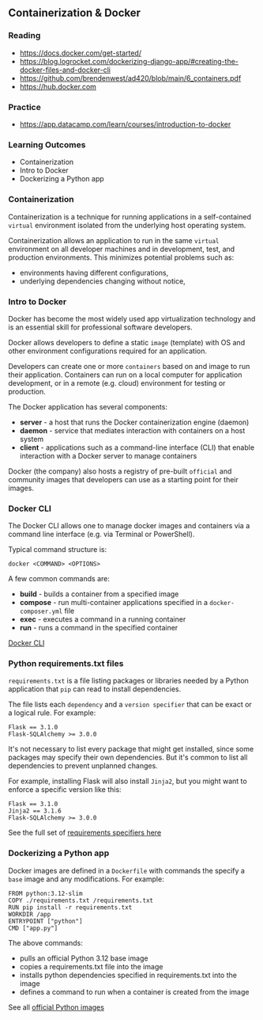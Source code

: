 ## Containerization & Docker

### Reading

- https://docs.docker.com/get-started/
- https://blog.logrocket.com/dockerizing-django-app/#creating-the-docker-files-and-docker-cli
- https://github.com/brendenwest/ad420/blob/main/6_containers.pdf
- https://hub.docker.com

### Practice 
- https://app.datacamp.com/learn/courses/introduction-to-docker

### Learning Outcomes

- Containerization
- Intro to Docker
- Dockerizing a Python app

### Containerization

Containerization is a technique for running applications in a self-contained `virtual` environment isolated from the underlying host operating system. 

Containerization allows an application to run in the same `virtual` environment on all developer machines and in development, test, and production environments. This minimizes potential problems such as:
- environments having different configurations,
- underlying dependencies changing without notice,

### Intro to Docker

Docker has become the most widely used 
app virtualization technology and is an essential skill for professional software developers.

Docker allows developers to define a static `image` (template) with OS and other environment configurations required for an application.

Developers can create one or more `containers` based on and image to run their application. Containers can run on a local computer for application development, or in a remote (e.g. cloud) environment for testing or production.

The Docker application has several components:
- **server** - a host that runs the Docker containerization engine (daemon)
- **daemon** - service that mediates interaction with containers on a host system
- **client** - applications such as a command-line interface (CLI) that enable interaction with a Docker server to manage containers

Docker (the company) also hosts a registry of pre-built `official` and community images that developers can use as a starting point for their images.

### Docker CLI

The Docker CLI allows one to manage docker images and containers via a command line interface (e.g. via Terminal or PowerShell).

Typical command structure is:

`docker <COMMAND> <OPTIONS>`

A few common commands are: 

- **build** - builds a container from a specified image
- **compose** - run multi-container applications specified in a `docker-composer.yml` file
- **exec** - executes a command in a running container
- **run** - runs a command in the specified container

[Docker CLI](https://docs.docker.com/reference/cli/docker/)

### Python requirements.txt files

`requirements.txt` is a file listing packages or libraries needed by a Python application that `pip` can read to install dependencies.

The file lists each `dependency` and a `version specifier` that can be exact or a logical rule. For example:

```commandline
Flask == 3.1.0
Flask-SQLAlchemy >= 3.0.0
```

It's not necessary to list every package that might get installed, since some packages may specify their own dependencies. But it's common to list all dependencies to prevent unplanned changes. 

For example, installing Flask will also install `Jinja2`, but you might want to enforce a specific version like this:

```commandline
Flask == 3.1.0
Jinja2 == 3.1.6
Flask-SQLAlchemy >= 3.0.0
```

See the full set of [requirements specifiers here](https://pip.pypa.io/en/stable/reference/requirement-specifiers/)

### Dockerizing a Python app

Docker images are defined in a `Dockerfile` with commands the specify a `base` image and any modifications. For example:

```commandline
FROM python:3.12-slim
COPY ./requirements.txt /requirements.txt
RUN pip install -r requirements.txt
WORKDIR /app
ENTRYPOINT ["python"]
CMD ["app.py"]
```

The above commands:
- pulls an official Python 3.12 base image
- copies a requirements.txt file into the image
- installs python dependencies specified in requirements.txt into the image
- defines a command to run when a container is created from the image

See all [official Python images](https://hub.docker.com/_/python)